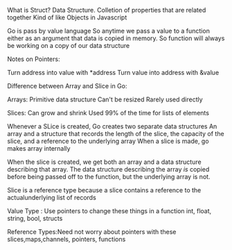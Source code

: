 What is Struct?
Data Structure. Colletion of properties that are related together
Kind of like Objects in Javascript

Go is pass by value language
So anytime we pass a value to a function either
as an argument that data is copied in memory.
So function will always be working on a copy of our data structure 

Notes on Pointers:

Turn address into value with *address
Turn value into address with &value

Difference between Array and Slice in Go:

Arrays: Primitive data structure
Can't be resized
Rarely used directly

Slices:
Can grow and shrink
Used 99% of the time for lists of elements


Whenever a SLice is created, Go creates two separate data structures
An array and a structure that records the length of the slice, the capacity of the slice, and a reference to the underlying array
When a slice is made, go makes array internally

When the slice is created, we get both an array and a data structure describing that array. The data structure describing the array *is* copied before being passed off to the function, but the underlying array is not.

Slice is a reference type because a slice contains a reference to the actualunderlying list of records

Value Type : Use pointers to change these things in a function
int, float, string, bool, structs

Reference Types:Need not worry about pointers with these
slices,maps,channels, pointers, functions 

